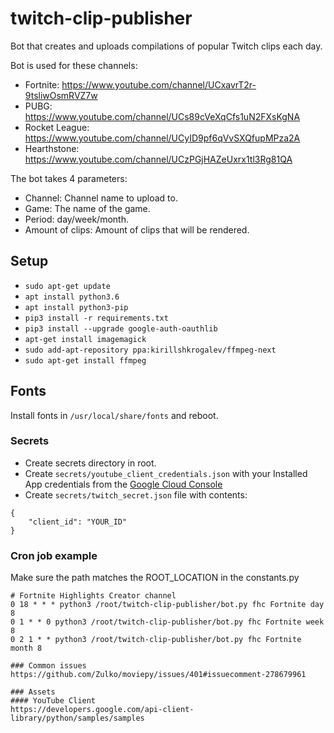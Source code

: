 # twitch-clip-publisher
Bot that creates and uploads compilations of popular Twitch clips each day.

Bot is used for these channels: 
- Fortnite: https://www.youtube.com/channel/UCxavrT2r-9tsliwOsmRVZ7w
- PUBG: https://www.youtube.com/channel/UCs89cVeXqCfs1uN2FXsKgNA
- Rocket League: https://www.youtube.com/channel/UCyID9pf6qVvSXQfupMPza2A
- Hearthstone: https://www.youtube.com/channel/UCzPGjHAZeUxrx1tl3Rg81QA

The bot takes 4 parameters:
- Channel: Channel name to upload to.
- Game: The name of the game.
- Period: day/week/month.
- Amount of clips: Amount of clips that will be rendered. 

## Setup

- ```sudo apt-get update```
- ```apt install python3.6```
- ```apt install python3-pip```
- ```pip3 install -r requirements.txt```
- ```pip3 install --upgrade google-auth-oauthlib```
- ```apt-get install imagemagick```
- ```sudo add-apt-repository ppa:kirillshkrogalev/ffmpeg-next```
- ```sudo apt-get install ffmpeg```

## Fonts
Install fonts in `/usr/local/share/fonts` and reboot.

### Secrets

- Create secrets directory in root.
- Create `secrets/youtube_client_credentials.json` with your Installed App credentials from the [Google Cloud Console](https://console.cloud.google.com/apis/credentials)
- Create `secrets/twitch_secret.json` file with contents:
```
{
    "client_id": "YOUR_ID"
}
``` 

### Cron job example
Make sure the path matches the ROOT_LOCATION in the constants.py
```
# Fortnite Highlights Creator channel
0 18 * * * python3 /root/twitch-clip-publisher/bot.py fhc Fortnite day 8
0 1 * * 0 python3 /root/twitch-clip-publisher/bot.py fhc Fortnite week 8
0 2 1 * * python3 /root/twitch-clip-publisher/bot.py fhc Fortnite month 8

### Common issues
https://github.com/Zulko/moviepy/issues/401#issuecomment-278679961

### Assets
#### YouTube Client
https://developers.google.com/api-client-library/python/samples/samples